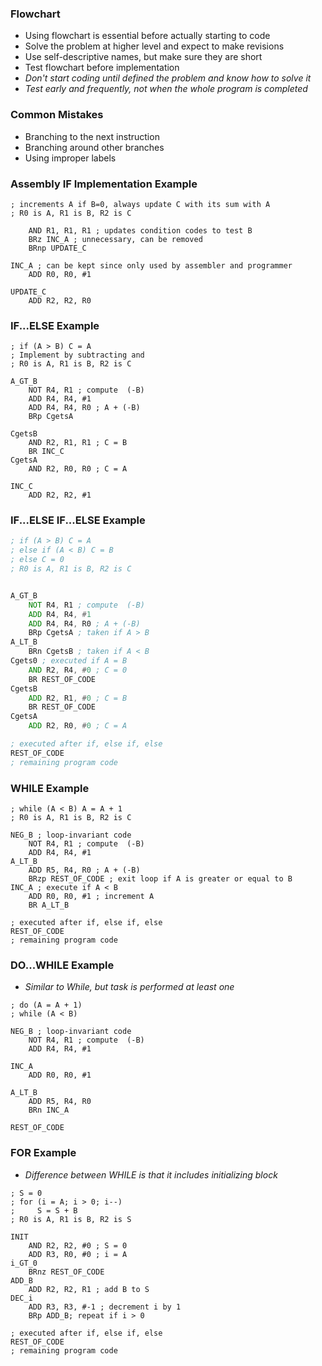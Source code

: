 ### Flowchart
- Using flowchart is essential before actually starting to code
- Solve the problem at higher level and expect to make revisions
- Use self-descriptive names, but make sure they are short
- Test flowchart before implementation
- *Don't start coding until defined the problem and know how to solve it*
- *Test early and frequently, not when the whole program is completed*

### Common Mistakes
- Branching to the next instruction
- Branching around other branches
- Using improper labels
### Assembly IF Implementation Example
```
; increments A if B=0, always update C with its sum with A
; R0 is A, R1 is B, R2 is C

	AND R1, R1, R1 ; updates condition codes to test B
	BRz INC_A ; unnecessary, can be removed
	BRnp UPDATE_C

INC_A ; can be kept since only used by assembler and programmer
	ADD R0, R0, #1

UPDATE_C 
	ADD R2, R2, R0
```

### IF...ELSE Example
```
; if (A > B) C = A
; Implement by subtracting and 
; R0 is A, R1 is B, R2 is C

A_GT_B
	NOT R4, R1 ; compute  (-B)
	ADD R4, R4, #1
	ADD R4, R4, R0 ; A + (-B)
	BRp CgetsA

CgetsB
	AND R2, R1, R1 ; C = B
	BR INC_C
CgetsA
	AND R2, R0, R0 ; C = A

INC_C
	ADD R2, R2, #1
```

### IF...ELSE IF...ELSE Example
```asm
; if (A > B) C = A
; else if (A < B) C = B
; else C = 0
; R0 is A, R1 is B, R2 is C


A_GT_B
	NOT R4, R1 ; compute  (-B)
	ADD R4, R4, #1
	ADD R4, R4, R0 ; A + (-B)
	BRp CgetsA ; taken if A > B
A_LT_B
	BRn CgetsB ; taken if A < B
Cgets0 ; executed if A = B
	AND R2, R4, #0 ; C = 0
	BR REST_OF_CODE
CgetsB
	ADD R2, R1, #0 ; C = B
	BR REST_OF_CODE
CgetsA
	ADD R2, R0, #0 ; C = A

; executed after if, else if, else
REST_OF_CODE
; remaining program code
```


### WHILE Example
```
; while (A < B) A = A + 1
; R0 is A, R1 is B, R2 is C

NEG_B ; loop-invariant code
	NOT R4, R1 ; compute  (-B)
	ADD R4, R4, #1
A_LT_B
	ADD R5, R4, R0 ; A + (-B)
	BRzp REST_OF_CODE ; exit loop if A is greater or equal to B
INC_A ; execute if A < B
	ADD R0, R0, #1 ; increment A
	BR A_LT_B

; executed after if, else if, else
REST_OF_CODE
; remaining program code
```

### DO...WHILE Example
- *Similar to While, but task is performed at least one*
```
; do (A = A + 1)
; while (A < B)

NEG_B ; loop-invariant code
	NOT R4, R1 ; compute  (-B)
	ADD R4, R4, #1

INC_A
	ADD R0, R0, #1

A_LT_B
	ADD R5, R4, R0
	BRn INC_A

REST_OF_CODE
```

### FOR Example
- *Difference between WHILE is that it includes initializing block*
```
; S = 0
; for (i = A; i > 0; i--)
;     S = S + B
; R0 is A, R1 is B, R2 is S

INIT
	AND R2, R2, #0 ; S = 0
	ADD R3, R0, #0 ; i = A
i_GT_0
	BRnz REST_OF_CODE
ADD_B
	ADD R2, R2, R1 ; add B to S
DEC_i
	ADD R3, R3, #-1 ; decrement i by 1
	BRp ADD_B; repeat if i > 0

; executed after if, else if, else
REST_OF_CODE
; remaining program code
```